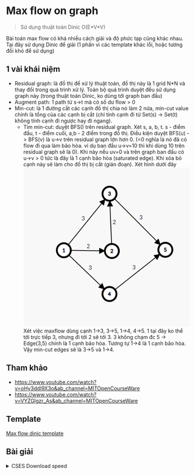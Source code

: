 # Max flow on graph
> Sử dụng thuật toán Dinic O(E\*V*V)

Bài toán max flow có khá nhiều cách giải và độ phức tạp cũng khác nhau. Tại đây sử dụng Dinic để giải (1 phần vì các template khác lỗi, hoặc tương đối khó để sử dụng)
## 1 vài khái niệm
* Residual graph: là đồ thị để xử lý thuật toán, đồ thị này là 1 grid N*N và thay đổi trong quá trình xử lý. Toàn bộ quá trình duyệt đều sử dụng graph này (trong thuật toán Dinic, ko dùng tới graph ban đầu)
* Augment path: 1 path từ s->t mà có số dư flow > 0
* Min-cut: là 1 đường cắt các cạnh đồ thị chia nó làm 2 nửa, min-cut value chính là tổng của các cạnh bị cắt (chỉ tính cạnh đi từ Set(s) -> Set(t) không tính cạnh đi ngược hay đi ngang). 
	* Tìm min-cut: duyệt BFS() trên residual graph. Xét s, a, b, t. s - điểm đầu, t - điểm cuối, a,b - 2 điểm trong đồ thị. Điều kiện duyệt BFS(u) -> BFS(v) là u->v trên residual graph lớn hơn 0. (=0 nghĩa là nó đã có flow đi qua làm bão hòa. ví dụ ban đầu u->v=10 thì khi dùng 10 trên residual graph sẽ là 0). Khi này nếu uv=0 và trên graph ban đầu có u->v > 0 tức là đây là 1 cạnh bão hòa (saturated edge). Khi xóa bỏ cạnh này sẽ làm cho đồ thị bị cắt (gián đoạn). Xét hình dưới đây ![max-flow-sample-1](images/max-flow-sample-1.png)
	Xét việc maxflow dùng cạnh 1->3, 3->5, 1->4, 4->5. 1 tại đây ko thể tới trực tiếp 3, nhưng đi tới 2 sẽ tới 3. 3 không chạm đc 5 -> Edge(3,5) chính là 1 cạnh bão hòa. Tương tự 1->4 là 1 cạnh bão hòa. Vậy min-cut edges sẽ là 3->5 và 1->4.
## Tham khảo

* https://www.youtube.com/watch?v=oHy3ddI9X3o&ab_channel=MITOpenCourseWare
* https://www.youtube.com/watch?v=VYZGlgzr_As&ab_channel=MITOpenCourseWare
## Template
[Max flow dinic template](https://github.com/conlacda/noteforprofessionals/blob/master/language/C%2B%2B/snippet/graph-dinic-max_flow.sublime-snippet)
## Bài giải

<details>
  <summary>CSES Download speed</summary>
  
```c++
// https://cses.fi/problemset/task/1694/
#include <bits/stdc++.h>
 
using namespace std;
 
typedef long long ll;
 
#ifdef DEBUG
#include "debug.cpp"
#else
#define dbg(...)
#endif
/*
** Dinic's algorithm for maximum flow problem
** Explain video: https://www.youtube.com/watch?v=duKIzgJQ1w8&ab_channel=FitCoder
** Reference: https://github.com/fit-coder/fitcoderyoutube/blob/master/graph/dinic_algorithm.cpp
** Graph Playlist: https://youtube.com/playlist?list=PLFj4kIJmwGu3m30HfYDDufr3PZBfyngr0
*/
class Dinic_Maxflow{
private:
	ll n;
	vector<vector<ll>> graph;
	vector<vector<ll>> residualGraph;
	vector<ll> level, count_;
public:
	Dinic_Maxflow(vector<vector<ll>> graph){
		this->graph = graph;
		this->n = graph.size();
		level.resize(n, -1);
		count_.resize(n, 0);
		this->residualGraph = graph;
	}
	bool bfs(ll source, ll sink) // on residualGraph
	{
	    fill(level.begin(), level.end(), -1);
	    level[source] = 0;
	    
	    queue<ll> q;
	    q.push(source);
	 
	    while (!q.empty())
	    {
	        ll u = q.front();
	        q.pop();
	        for (ll v=0; v < n; v++)
	        {
	            if (u != v && residualGraph[u][v] > 0 && level[v] < 0)
	            {
	                // Level of current vertex is level of parent + 1
	                level[v] = level[u] + 1;
	                q.push(v);
	            }
	        }
	    }
	    // IF we can not reach to the sink we
	    // return false else true
	    return level[sink] < 0 ? false : true ;
	}
	ll sendFlow(ll u, ll sink, ll flow){ // on residualGraph
	    // Sink reached
	    if (u == sink)
	        return flow;
	 
	    if (count_[u] == (ll) residualGraph[u].size())
	        return 0;
	 
	    // Traverse all adjacent edges one-by-one.
	    for (ll v=0; v < n; v++)
	    {
	        if (residualGraph[u][v] > 0)
	        {
	            count_[u]++;
	            if (level[v] == level[u]+1)
	            {
	                // find minimum flow from u to sink
	                ll curr_flow = min(flow, residualGraph[u][v]);
	 
	                ll min_cap = sendFlow(v, sink, curr_flow);
	                if (min_cap > 0){
	                    residualGraph[u][v] -= min_cap;
	                    residualGraph[v][u] += min_cap;
	                    return min_cap;
	                }
	            }
	        }
	    }
	    return 0;
	}
 
	ll max_flow(ll source, ll sink){
	    if (source == sink)
	        return -1;
	 
	    ll max_flow = 0;
	    residualGraph = graph;
	 
	    // Augment the flow while there is path from source to sink
	    while (bfs(source, sink) == true){
	        // store how many neighbors are visited
	        fill(count_.begin(), count_.end(), 0);
	 
	        // while flow is not zero in graph from source to sink
	        while (ll flow = sendFlow(source, sink, LLONG_MAX))
	            max_flow += flow;
	    }
	    return max_flow;
	}
};
/*
Thuật toán này copy nên mình ko hiểu về cách nó hoạt động. Lưu ý graph là 1 bảng n*n nên n thường khá nhỏ <= 1000
vector<vector<ll>> graph(n, vector<ll> (n, 0));
graph[u][v] = c; // += c nếu nó cho phép u->v có nhiều đường
Dinic_Maxflow dinic(graph);
cout << dinic.max_flow(start, end);
*/
int main()
{
	ios::sync_with_stdio(0);
	cin.tie(0);
    #ifdef DEBUG
        freopen("inp.txt", "r", stdin);
		freopen("out.txt", "w", stdout);
    #endif
	ll n, q; cin >> n>> q;
	vector<vector<ll>> graph(n, vector<ll> (n, 0));
	for (ll i=0;i<q;i++){
		ll u, v, c;
		cin >> u>> v>> c; u--; v--;
		graph[u][v] += c;
	}
	Dinic_Maxflow dinic(graph);
	cout << dinic.max_flow(0, n-1);
    return 0;
}
```
</details>